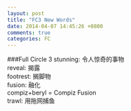 ```yaml
---
layout: post
title: "FC3 New Words"
date: 2014-04-07 14:45:26 +0800
comments: true
categories: FC
---
```

###Full Circle 3
stunning: 令人惊奇的事物    
reveal: 揭露    
footrest: 搁脚物    
fusion: 融化    
compiz+beryl = Compiz Fusion    
trawl: 用拖网捕鱼     

